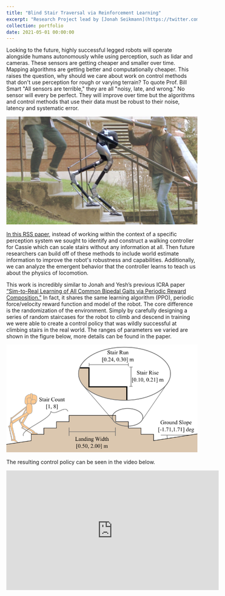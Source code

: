 ```yaml
---
title: "Blind Stair Traversal via Reinforcement Learning"
excerpt: "Research Project lead by [Jonah Seikmann](https://twitter.com/JonahSiekmann) to train reactive control policies to scale staircases without perception.<br/><img src='/images/BlindStairsPreview.jpg'>"
collection: portfolio
date: 2021-05-01 00:00:00
---
```


Looking to the future, highly successful legged robots will operate alongside humans autonomously while using perception, such as lidar and cameras. These sensors are getting cheaper and smaller over time. Mapping algorithms are getting better and computationally cheaper. This raises the question, why should we care about work on control methods that don't use perception for rough or varying terrain?
To quote Prof. Bill Smart "All sensors are terrible," they are all "noisy, late, and wrong." No sensor will every be perfect. They will improve over time but the algorithms and control methods that use their data must be robust to their noise, latency and systematic error. 

<img src='/images/BlindStairs.jpg'>

[In this RSS paper](https://arxiv.org/abs/2011.04741), instead of working within the context of a specific perception system we sought to identify and construct a walking controller for Cassie which can scale stairs without any information at all. Then future researchers can build off of these methods to include world estimate information to improve the robot's robustness and capabilities. Additionally, we can analyze the emergent behavior that the controller learns to teach us about the physics of locomotion.

This work is incredibly similar to Jonah and Yesh’s previous ICRA paper [“Sim-to-Real Learning of All Common Bipedal Gaits via Periodic Reward Composition.”](https://arxiv.org/abs/2011.01387) In fact, it shares the same learning algorithm (PPO), periodic force/velocity reward function and model of the robot. The core difference is the randomization of the environment. Simply by carefully designing a series of random staircases for the robot to climb and descend in training we were able to create a control policy that was wildly successful at climbing stairs in the real world. The ranges of parameters we varied are shown in the figure below, more details can be found in the paper.

<img src='/images/StairDiagram.png'>

The resulting control policy can be seen in the video below. 

<iframe width="560" height="315" src="https://www.youtube.com/embed/MPhEmC6b6XU" title="YouTube video player" frameborder="0" allow="accelerometer; autoplay; clipboard-write; encrypted-media; gyroscope; picture-in-picture" allowfullscreen></iframe>


